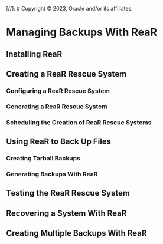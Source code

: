 [//]: # Copyright © 2023, Oracle and/or its affiliates.

# Managing Backups With ReaR

## Installing ReaR

## Creating a ReaR Rescue System

### Configuring a ReaR Rescue System

### Generating a ReaR Rescue System

### Scheduling the Creation of ReaR Rescue Systems

## Using ReaR to Back Up Files

### Creating Tarball Backups

### Generating Backups With ReaR

## Testing the ReaR Rescue System

## Recovering a System With ReaR

## Creating Multiple Backups With ReaR

